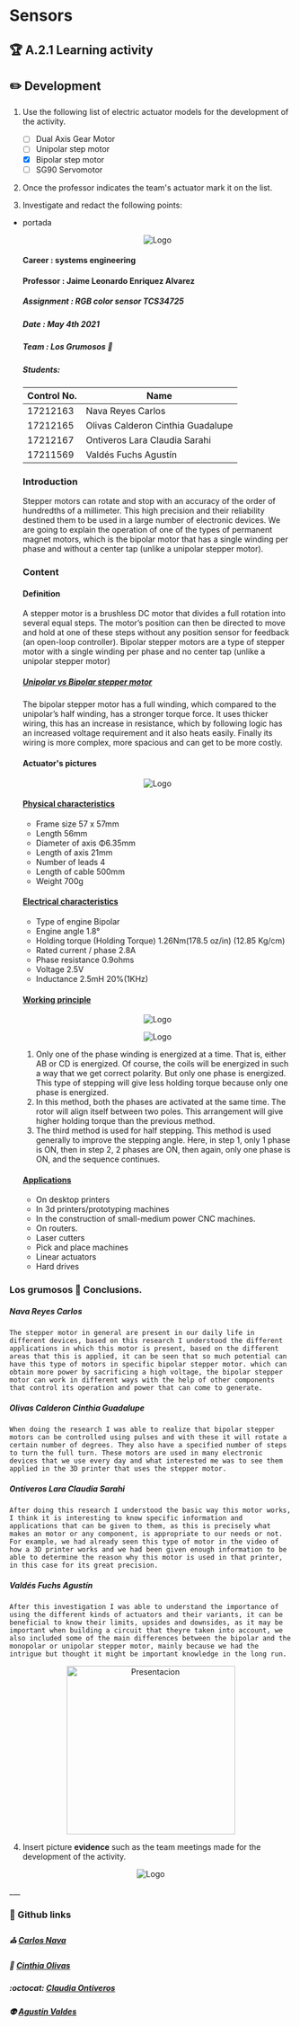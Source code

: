 # Sensors

## :trophy: A.2.1 Learning activity

## :pencil2: Development

1. Use the following list of electric actuator models for the development of the activity.

    - [ ] Dual Axis Gear Motor
    - [ ] Unipolar step motor
    - [x] Bipolar step motor
    - [ ] SG90 Servomotor

2. Once the professor indicates the team's actuator mark it on the list.

3. Investigate and redact the following points:

- portada

    <p align="center">
      <img alt="Logo" src="../img/liston.png">
   </p>

    #### Career : systems engineering
    #### Professor : Jaime Leonardo Enriquez Alvarez
    ##### Assignment : RGB color sensor TCS34725
    ##### Date : May 4th 2021
    ##### Team : Los Grumosos 🐻
    ##### Students:

    | Control No. | Name                              |
    | ----------- | --------------------------------- |
    | 17212163    | Nava Reyes Carlos                 |
    | 17212165    | Olivas Calderon Cinthia Guadalupe |
    | 17212167    | Ontiveros Lara Claudia Sarahi     |
    | 17211569    | Valdés Fuchs Agustín              |
    

    ### Introduction
    Stepper motors can rotate and stop with an accuracy of the order of hundredths of a millimeter. This high precision and their reliability destined them to be used in a large number of electronic devices. We are going to explain the operation of one of the types of permanent magnet motors, which is the bipolar motor that has a single winding per phase and without a center tap (unlike a unipolar stepper motor).

    ### Content
    #### Definition

    A stepper motor is a brushless DC motor that divides a full rotation into several equal steps. The motor’s position can then be directed to move and hold at one of these steps without any position sensor for feedback (an open-loop controller). Bipolar stepper motors are a type of stepper motor with a single winding per phase and no center tap (unlike a unipolar stepper motor)

    ##### [Unipolar vs Bipolar stepper motor](https://www.youtube.com/watch?v=vxxnPJBxG3M)

    The bipolar stepper motor has a full winding, which compared to the unipolar’s half winding, has a stronger torque force.
    It uses thicker wiring, this has an increase in resistance, which by following logic has an increased voltage requirement and it also heats easily.
    Finally its wiring is more complex, more spacious and can get to be more costly.

    #### Actuator's pictures

    <p align="center">
      <img alt="Logo" src="../img/A2.1_TAC_1.png">
    </p>

    #### [Physical characteristics](https://www.electrical4u.com/bipolar-stepper-motor/)

    - Frame size 57 x 57mm
    - Length 56mm
    - Diameter of axis Φ6.35mm
    - Length of axis 21mm
    - Number of leads 4
    - Length of cable 500mm
    - Weight 700g

    #### [Electrical characteristics](https://www.electrical4u.com/bipolar-stepper-motor/)

    - Type of engine Bipolar
    - Engine angle 1.8°
    - Holding torque (Holding Torque)  1.26Nm(178.5 oz/in) (12.85 Kg/cm)
    - Rated current / phase 2.8A
    - Phase resistance 0.9ohms
    - Voltage 2.5V
    - Inductance 2.5mH 20%(1KHz)

    #### [Working principle](https://www.electrical4u.com/bipolar-stepper-motor/)

    
    <p align="center">
      <img alt="Logo" src="../img/A2.1_TAC_2.png">
    </p>
    <p align="center">
      <img alt="Logo" src="../img/A2.1_TAC_3.png">
    </p>

    1. Only one of the phase winding is energized at a time. That is, either AB or CD is energized. Of course, the coils will be energized in such a way that we get correct polarity. But only one phase is energized. This type of stepping will give less holding torque because only one phase is energized.
    2. In this method, both the phases are activated at the same time. The rotor will align itself between two poles. This arrangement will give higher holding torque than the previous method.
    3. The third method is used for half stepping. This method is used generally to improve the stepping angle.  Here, in step 1, only 1 phase is ON, then in step 2, 2 phases are ON, then again, only one phase is ON, and the sequence continues.

    #### [Applications](https://www.monolithicpower.com/en/stepper-motors-basics-types-uses)

    - On desktop printers
    - In 3d printers/prototyping machines
    - In the construction of small-medium power CNC machines.
    - On routers.
    - Laser cutters
    - Pick and place machines
    - Linear actuators
    - Hard drives

### Los grumosos 🐻 Conclusions.
##### Nava Reyes Carlos 
```
The stepper motor in general are present in our daily life in different devices, based on this research I understood the different applications in which this motor is present, based on the different areas that this is applied, it can be seen that so much potential can have this type of motors in specific bipolar stepper motor. which can obtain more power by sacrificing a high voltage, the bipolar stepper motor can work in different ways with the help of other components that control its operation and power that can come to generate.
```
##### Olivas Calderon Cinthia Guadalupe
```
When doing the research I was able to realize that bipolar stepper motors can be controlled using pulses and with these it will rotate a certain number of degrees. They also have a specified number of steps to turn the full turn. These motors are used in many electronic devices that we use every day and what interested me was to see them applied in the 3D printer that uses the stepper motor.
```
##### Ontiveros Lara Claudia Sarahi
```
After doing this research I understood the basic way this motor works, I think it is interesting to know specific information and applications that can be given to them, as this is precisely what makes an motor or any component, is appropriate to our needs or not. For example, we had already seen this type of motor in the video of how a 3D printer works and we had been given enough information to be able to determine the reason why this motor is used in that printer, in this case for its great precision.
```
##### Valdés Fuchs Agustín  
```
After this investigation I was able to understand the importance of using the different kinds of actuators and their variants, it can be beneficial to know their limits, upsides and downsides, as it may be important when building a circuit that theyre taken into account, we also included some of the main differences between the bipolar and the monopolar or unipolar stepper motor, mainly because we had the intrigue but thought it might be important knowledge in the long run.
```

<p align="center">
   <a href="https://www.canva.com/design/DAEdTMOgbvI/aFqjnRHZNskWzvIIpJRw8Q/view"><img alt="Presentacion" src="..\Img\A2.1_TAC_5.PNG" height=300></a>
   </p>

4. Insert picture **evidence** such as the team meetings made for the
development of the activity.

<p align="center">
      <img alt="Logo" src="../img/A1.2_TAC_4.png">
</p>
___

### :octopus: Github links

##### :church: [Carlos Nava](https://github.com/CarlosNavaR/SistemasProgramables)
##### :princess: [Cinthia Olivas](https://github.com/OlivasCinthia/Sistemas-programables.git)
##### :octocat: [Claudia Ontiveros](https://github.com/OntiverosClaudia/SistemasProgramables.git)
##### :alien: [Agustin Valdes](https://github.com/dasgrossfuchs/SistemasProgramables)

